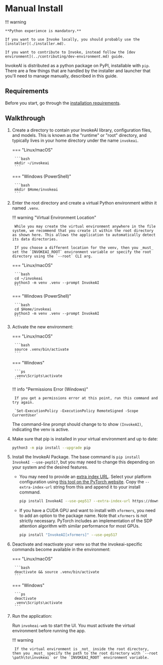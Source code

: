 # Manual Install

!!! warning

    **Python experience is mandatory.**

    If you want to use Invoke locally, you should probably use the [installer](./installer.md).

    If you want to contribute to Invoke, instead follow the [dev environment](../contributing/dev-environment.md) guide.

InvokeAI is distributed as a python package on PyPI, installable with `pip`. There are a few things that are handled by the installer and launcher that you'll need to manage manually, described in this guide.

## Requirements

Before you start, go through the [installation requirements](./requirements.md).

## Walkthrough

1. Create a directory to contain your InvokeAI library, configuration files, and models. This is known as the "runtime" or "root" directory, and typically lives in your home directory under the name `invokeai`.

    === "Linux/macOS"

        ```bash
        mkdir ~/invokeai
        ```

    === "Windows (PowerShell)"

        ```bash
        mkdir $Home/invokeai
        ```

1. Enter the root directory and create a virtual Python environment within it named `.venv`.

    !!! warning "Virtual Environment Location"

        While you may create the virtual environment anywhere in the file system, we recommend that you create it within the root directory as shown here. This allows the application to automatically detect its data directories.

        If you choose a different location for the venv, then you _must_ set the `INVOKEAI_ROOT` environment variable or specify the root directory using the `--root` CLI arg.

    === "Linux/macOS"

        ```bash
        cd ~/invokeai
        python3 -m venv .venv --prompt InvokeAI
        ```

    === "Windows (PowerShell)"

        ```bash
        cd $Home/invokeai
        python3 -m venv .venv --prompt InvokeAI
        ```

1. Activate the new environment:

    === "Linux/macOS"

        ```bash
        source .venv/bin/activate
        ```

    === "Windows"

        ```ps
        .venv\Scripts\activate
        ```

    !!! info "Permissions Error (Windows)"

        If you get a permissions error at this point, run this command and try again.

        `Set-ExecutionPolicy -ExecutionPolicy RemoteSigned -Scope CurrentUser`

    The command-line prompt should change to to show `(InvokeAI)`, indicating the venv is active.

1. Make sure that pip is installed in your virtual environment and up to date:

    ```bash
    python3 -m pip install --upgrade pip
    ```

1. Install the InvokeAI Package. The base command is `pip install InvokeAI --use-pep517`, but you may need to change this depending on your system and the desired features.

    - You may need to provide an [extra index URL](https://pip.pypa.io/en/stable/cli/pip_install/#cmdoption-extra-index-url). Select your platform configuration using [this tool on the PyTorch website](https://pytorch.org/get-started/locally/). Copy the `--extra-index-url` string from this and append it to your install command.

        ```bash
        pip install InvokeAI --use-pep517 --extra-index-url https://download.pytorch.org/whl/cu121
        ```

    - If you have a CUDA GPU and want to install with `xformers`, you need to add an option to the package name. Note that `xformers` is not strictly necessary. PyTorch includes an implementation of the SDP attention algorithm with similar performance for most GPUs.

        ```bash
        pip install "InvokeAI[xformers]" --use-pep517
        ```

1. Deactivate and reactivate your venv so that the invokeai-specific commands become available in the environment:

    === "Linux/macOS"

        ```bash
        deactivate && source .venv/bin/activate
        ```

    === "Windows"

        ```ps
        deactivate
        .venv\Scripts\activate
        ```

1. Run the application:

    Run `invokeai-web` to start the UI. You must activate the virtual environment before running the app.

    !!! warning

        If the virtual environment is _not_ inside the root directory, then you _must_ specify the path to the root directory with `--root \path\to\invokeai` or the `INVOKEAI_ROOT` environment variable.

